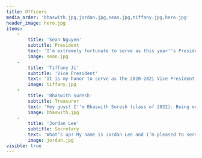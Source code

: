 ```yaml
---
title: Officers
media_order: 'bhaswith.jpg,jordan.jpg,sean.jpg,tiffany.jpg,hero.jpg'
header_image: hero.jpg
items:
    -
        title: 'Sean Nguyen'
        subtitle: President
        text: 'I’m extremely fortunate to serve as this year''s President and continue the initiatives and projects that were abruptly halted by COVID-19. Having served two years on my class council and a year as the SGA Treasurer, I’ve coordinated school-wide events and policy efforts to bridge the student body and the administration under a common purpose. As the student liaison to the PTSA and the co-chair of the Mental Health Coalition, I seek to maintain this continued dialogue and project our shared voices & views when driving progress on issues like discrimination in underrepresented minority groups, stigmatized mental health reform, and an absence of self-enjoyment in our norms. We are all in a unique position to mold the future of Jefferson, so I implore us to never underestimate the power of resiliency and never be complacent with the status quo. By getting out of our comfort zone, we will be the change-makers, movers, and shakers that challenge the Colonial way-of-life. Don’t hesitate to contact me by email (2021snguyen@tjhsst.edu) or via messenger to break the cycle of living to work more instead of working more to live.'
        image: sean.jpg
    -
        title: 'Tiffany Ji'
        subtitle: 'Vice President'
        text: 'It is my honor to serve as the 2020-2021 Vice President. Since freshman year, I have been committed to helping the school through student government. Freshman year, I served as 2021 Class Council Treasurer, raising money through class-wide events, activities, and bake sales. For the past two years, I was lucky to be on the Executive Committee and worked on initiatives such as improving recycling, creating a Mental Wellness Room, and modifying the B Average policy. This year, my main goal is to decrease stigma towards the poignant mental health issues in the student body and improve diversity at our school. I believe the toughest conversations about mental health and race are how we can work towards a better TJ. So, I maintain that student leadership goes beyond working alongside students, and means talking to administration, the school board, and even parents. This school is truly a special place and I am so excited for what we can do this upcoming year. Please feel free to reach out to me at 2021tji@tjhsst.edu.'
        image: tiffany.jpg
    -
        title: 'Bhaswith Suresh'
        subtitle: Treasurer
        text: 'Hey guys! I''m Bhaswith Suresh (class of 2022). Being one of two students to come to TJ from my middle school, I thought that TJ would be a scary experience. However, I was amazed at how many friends I had made in the first week and the number of people who shared my interests. My goal is to continue to foster that culture and expand it to make TJ as tight of a community as possible even in these uncertain times. In freshman year, I was the class treasurer and will use my experience to further our goals as a school. I am a firm believer in the power of teamwork and can’t wait to work with everyone this year! In my free time, I enjoy playing golf, debate, and meeting new people! Please reach out to me on facebook or my email 2022ksuresh@tjhsst.edu to talk about anything or just to say hi."Great things are done by a series of small things brought together" - Vincent Van Goh'
        image: bhaswith.jpg
    -
        title: 'Jordan Lee'
        subtitle: Secretary
        text: 'What’s up? My name is Jordan Lee and I’m pleased to serve on as your secretary for this school year! Before working with SGA, I’ve been blessed to be a part of FroshComm and Class Council for my Freshman and Sophomore years. Throughout my time serving the student body, my goal has always been to make TJ an environment where people can wholeheartedly chase their passions and do it as a family. High school can be tough, and the challenge is inevitable. However, I hope that my time at TJ can help to encourage people to keep pushing through, find joy, and make unforgettable memories in the process. With fun events like Homecoming and JDay, we can bring our school together. With more resources for mental health, we can keep students motivated and give them the support they need. With representing the student body, we can make the voices of our students heard. For anyone who wants to hear their voice heard, feel free to email me at 2021jlee@tjhsst.edu or hit me up on Facebook Messenger!'
        image: jordan.jpg
visible: true
---
```


